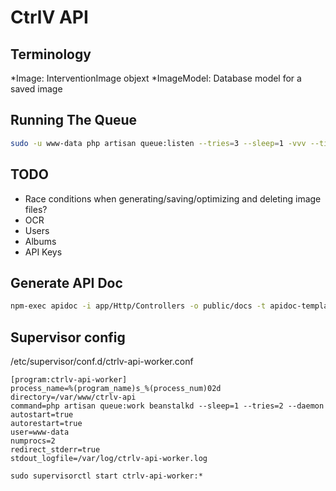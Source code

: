 # CtrlV API

## Terminology
*Image: InterventionImage objext
*ImageModel: Database model for a saved image

## Running The Queue
```bash
sudo -u www-data php artisan queue:listen --tries=3 --sleep=1 -vvv --timeout=600
```

## TODO
* Race conditions when generating/saving/optimizing and deleting image files?
* OCR
* Users
* Albums
* API Keys



## Generate API Doc
```bash
npm-exec apidoc -i app/Http/Controllers -o public/docs -t apidoc-template
```

## Supervisor config

/etc/supervisor/conf.d/ctrlv-api-worker.conf
```
[program:ctrlv-api-worker]
process_name=%(program_name)s_%(process_num)02d
directory=/var/www/ctrlv-api
command=php artisan queue:work beanstalkd --sleep=1 --tries=2 --daemon
autostart=true
autorestart=true
user=www-data
numprocs=2
redirect_stderr=true
stdout_logfile=/var/log/ctrlv-api-worker.log
```

```
sudo supervisorctl start ctrlv-api-worker:*
```
